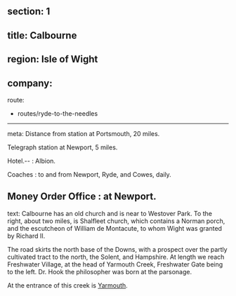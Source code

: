 ﻿section: 1
----
title: Calbourne
----
region: Isle of Wight
----
company:
----
route:
- routes/ryde-to-the-needles
----
meta: Distance from station at Portsmouth, 20 miles.

Telegraph station at Newport, 5 miles.

Hotel.--
: Albion.

Coaches
: to and from Newport, Ryde, and Cowes, daily.

Money Order Office
: at Newport.
----
text: Calbourne has an old church and is near to Westover Park. To the right, about two miles, is Shalfleet church, which contains a Norman porch, and the escutcheon of William de Montacute, to whom Wight was granted by Richard II.

The road skirts the north base of the Downs, with a prospect over the partly cultivated tract to the north, the Solent, and Hampshire. At length we reach Freshwater Village, at the head of Yarmouth Creek, Freshwater Gate being to the left. Dr. Hook the philosopher was born at the parsonage.

At the entrance of this creek is [Yarmouth](/stations/yarmouth).